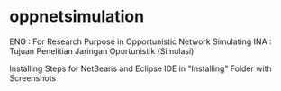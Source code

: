 # oppnetsimulation
ENG : For Research Purpose in Opportunistic Network Simulating 
INA : Tujuan Penelitian Jaringan Oportunistik (Simulasi)

Installing Steps for NetBeans and Eclipse IDE in "Installing" Folder with Screenshots
